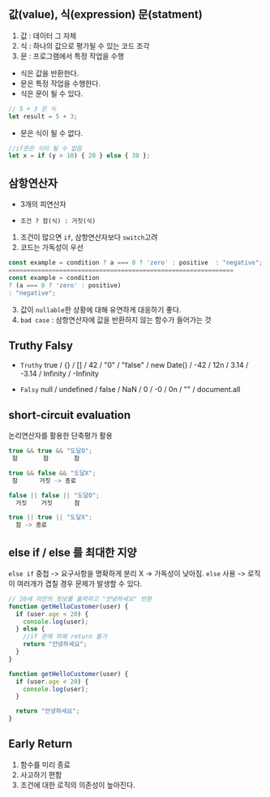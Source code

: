 ## 값(value), 식(expression) 문(statment)

1. 값 : 데이터 그 자체
2. 식 : 하나의 값으로 평가될 수 있는 코드 조각
3. 문 : 프로그램에서 특정 작업을 수행

- 식은 값을 반환한다.
- 문은 특정 작업을 수행한다.
- 식은 문이 될 수 있다.

```javascript
// 5 + 3 은 식
let result = 5 + 3;
```

- 문은 식이 될 수 없다.

```javascript
//if문은 식이 될 수 없음
let x = if (y > 10) { 20 } else { 30 };
```

## 삼항연산자

- 3개의 피연산자

- `조건 ? 참(식) : 거짓(식)`

1. 조건이 많으면 `if`, 삼항연산자보다 `switch`고려
2. 코드는 가독성이 우선

```javascript
const example = condition ? a === 0 ? 'zero' : positive  : "negative";
==============================================================
const example = condition
? (a === 0 ? 'zero' : positive)
: "negative";
```

3. 값이 `nullable`한 상황에 대해 유연하게 대응하기 좋다.
4. `bad case` : 삼항연산자에 값을 반환하지 않는 함수가 들어가는 것

## Truthy Falsy

- `Truthy`
  true / {} / [] / 42 / "0" / "false" / new Date() / -42 / 12n / 3.14 / -3.14 / Infinity / -Infinity

- `Falsy`
  null / undefined / false / NaN / 0 / -0 / 0n / "" / document.all

## short-circuit evaluation

논리연산자를 활용한 단축평가 활용

```javascript
true && true && "도달O";
 참       참       참

true && false && "도달X";
 참      거짓 -> 종료

false || false || "도달O";
  거짓    거짓      참

true || true || "도달X";
  참 -> 종료

```

## else if / else 를 최대한 지양

`else if` 중첩 -> 요구사항을 명확하게 분리 X -> 가독성이 낮아짐.
`else` 사용 -> 로직이 여러개가 겹칠 경우 문제가 발생할 수 있다.

```javascript
// 20세 미만의 정보를 출력하고 "안녕하세요" 반환
function getHelloCustomer(user) {
  if (user.age < 20) {
    console.log(user);
  } else {
    //if 문에 의해 return 불가
    return "안녕하세요";
  }
}

function getHelloCustomer(user) {
  if (user.age < 20) {
    console.log(user);
  }

  return "안녕하세요";
}
```

## Early Return

1. 함수를 미리 종료
2. 사고하기 편함
3. 조건에 대한 로직의 의존성이 높아진다.
